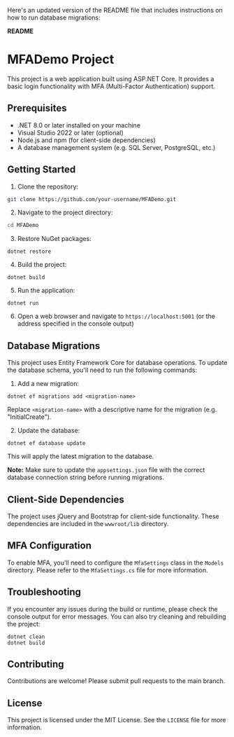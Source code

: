 

Here's an updated version of the README file that includes instructions on how to run database migrations:


**README**

# MFADemo Project

This project is a web application built using ASP.NET Core. It provides a basic login functionality with MFA (Multi-Factor Authentication) support.

## Prerequisites

* .NET 8.0 or later installed on your machine
* Visual Studio 2022 or later (optional)
* Node.js and npm (for client-side dependencies)
* A database management system (e.g. SQL Server, PostgreSQL, etc.)

## Getting Started

1. Clone the repository:
```bash
git clone https://github.com/your-username/MFADemo.git
```
2. Navigate to the project directory:
```bash
cd MFADemo
```
3. Restore NuGet packages:
```
dotnet restore
```
4. Build the project:
```
dotnet build
```
5. Run the application:
```
dotnet run
```
6. Open a web browser and navigate to `https://localhost:5001` (or the address specified in the console output)

## Database Migrations

This project uses Entity Framework Core for database operations. To update the database schema, you'll need to run the following commands:

1. Add a new migration:
```
dotnet ef migrations add <migration-name>
```
Replace `<migration-name>` with a descriptive name for the migration (e.g. "InitialCreate").

2. Update the database:
```
dotnet ef database update
```
This will apply the latest migration to the database.

**Note:** Make sure to update the `appsettings.json` file with the correct database connection string before running migrations.

## Client-Side Dependencies

The project uses jQuery and Bootstrap for client-side functionality. These dependencies are included in the `wwwroot/lib` directory.

## MFA Configuration

To enable MFA, you'll need to configure the `MfaSettings` class in the `Models` directory. Please refer to the `MfaSettings.cs` file for more information.

## Troubleshooting

If you encounter any issues during the build or runtime, please check the console output for error messages. You can also try cleaning and rebuilding the project:
```
dotnet clean
dotnet build
```
## Contributing

Contributions are welcome! Please submit pull requests to the main branch.

## License

This project is licensed under the MIT License. See the `LICENSE` file for more information.
